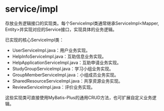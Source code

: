 # service/impl

存放业务逻辑接口的实现类。每个ServiceImpl类通常继承ServiceImpl<Mapper, Entity>并实现对应的Service接口，实现具体的业务逻辑。

已实现的核心ServiceImpl类：
- UserServiceImpl.java：用户业务实现。
- HelpInfoServiceImpl.java：互助信息业务实现。
- HelpApplicationServiceImpl.java：互助申请业务实现。
- StudyGroupServiceImpl.java：学习小组业务实现。
- GroupMemberServiceImpl.java：小组成员业务实现。
- SharedResourceServiceImpl.java：共享资源业务实现。
- ReviewServiceImpl.java：评价业务实现。

这些实现类可直接使用MyBatis-Plus的通用CRUD方法，也可扩展自定义业务逻辑。
